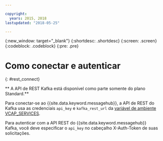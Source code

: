 ```yaml
---

copyright:
  years: 2015, 2018
lastupdated: "2018-05-25"

---
```


{:new_window: target="_blank"}
{:shortdesc: .shortdesc}
{:screen: .screen}
{:codeblock: .codeblock}
{:pre: .pre}

# Como conectar e autenticar
{: #rest_connect}

** A API de REST Kafka está disponível como parte somente do plano Standard.**
<br/>

Para conectar-se ao {{site.data.keyword.messagehub}}, a API de REST do Kafka usa as
credenciais <code>api_key</code> e <code>kafka_rest_url</code> da
[variável de ambiente VCAP_SERVICES](/docs/services/MessageHub/messagehub127.html).

Para autenticar com a API REST do {{site.data.keyword.messagehub}} Kafka, você
                deve especificar o <code>api_key</code> no cabeçalho X-Auth-Token de suas
                solicitações.
